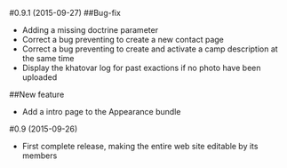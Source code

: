 #0.9.1 (2015-09-27)
##Bug-fix
- Adding a missing doctrine parameter
- Correct a bug preventing to create a new contact page
- Correct a bug preventing to create and activate a camp description at the same time
- Display the khatovar log for past exactions if no photo have been uploaded

##New feature
- Add a intro page to the Appearance bundle

#0.9 (2015-09-26)
- First complete release, making the entire web site editable by its members
